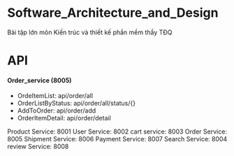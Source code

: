 # Software_Architecture_and_Design
Bài tập lớn môn Kiến trúc và thiết kế phần mềm thầy TĐQ
# API
#### Order_service (8005)
- OrdeItemList: api/order/all
- OrderListByStatus: api/order/all/status/{}
- AddToOrder: api/order/add
- OrderItemDetail: api/order/detail


Product Service: 8001
User Service: 8002
cart service: 8003
Order Service: 8005
Shipment Service: 8006
Payment Service: 8007
Search Service: 8004
review Service: 8008